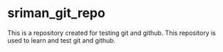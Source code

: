 # sriman_git_repo
This is a repository created for testing git and github.
This repository is used to learn and test git and github.
